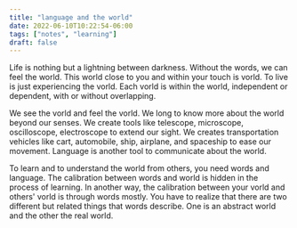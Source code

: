```yaml
---
title: "language and the world"
date: 2022-06-10T10:22:54-06:00
tags: ["notes", "learning"]
draft: false
---
```


Life is nothing but a lightning between darkness. Without the words, we can feel the world. This world close to you and within your touch is vorld. To live is just experiencing the vorld. Each vorld is within the world, independent or dependent, with or without overlapping.

We see the vorld and feel the vorld. We long to know more about the world beyond our senses. We create tools like telescope, microscope, oscilloscope, electroscope to extend our sight. We creates transportation vehicles like cart, automobile, ship, airplane, and spaceship to ease our movement. Language is another tool to communicate about the world.

To learn and to understand the world from others, you need words and language. The calibration between words and world is hidden in the process of learning. In another way, the calibration between your vorld and others' vorld is through words mostly. You have to realize that there are two different but related things that words describe. One is an abstract world and the other the real world.


